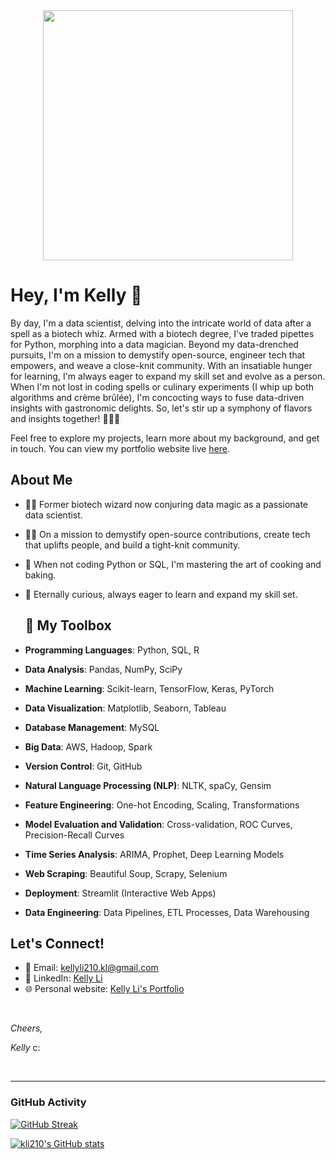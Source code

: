 <div id="header" align="center">
  <img src="https://thumbs.gfycat.com/GlisteningAggravatingJunebug-size_restricted.gif" width="400"/>
</div>

# Hey, I'm Kelly 👋
By day, I'm a data scientist, delving into the intricate world of data after a spell as a biotech whiz. Armed with a biotech degree, I've traded pipettes for Python, morphing into a data magician. Beyond my data-drenched pursuits, I'm on a mission to demystify open-source, engineer tech that empowers, and weave a close-knit community. With an insatiable hunger for learning, I'm always eager to expand my skill set and evolve as a person. When I'm not lost in coding spells or culinary experiments (I whip up both algorithms and crème brûlée), I'm concocting ways to fuse data-driven insights with gastronomic delights. So, let's stir up a symphony of flavors and insights together! 🚀🔮🍳

Feel free to explore my projects, learn more about my background, and get in touch. You can view my portfolio website live [here](https://kelly-li.netlify.app/).

## About Me
- 🧙‍♂️ Former biotech wizard now conjuring data magic as a passionate data scientist.
- 👨‍💻 On a mission to demystify open-source contributions, create tech that uplifts people, and build a tight-knit community.
- 🍴 When not coding Python or SQL, I'm mastering the art of cooking and baking.
- 🌱 Eternally curious, always eager to learn and expand my skill set.

  ## 🚀 My Toolbox
- **Programming Languages**: Python, SQL, R
- **Data Analysis**: Pandas, NumPy, SciPy
- **Machine Learning**: Scikit-learn, TensorFlow, Keras, PyTorch
- **Data Visualization**: Matplotlib, Seaborn, Tableau
- **Database Management**: MySQL
- **Big Data**: AWS, Hadoop, Spark
- **Version Control**: Git, GitHub
- **Natural Language Processing (NLP)**: NLTK, spaCy, Gensim
- **Feature Engineering**: One-hot Encoding, Scaling, Transformations
- **Model Evaluation and Validation**: Cross-validation, ROC Curves, Precision-Recall Curves
- **Time Series Analysis**: ARIMA, Prophet, Deep Learning Models
- **Web Scraping**: Beautiful Soup, Scrapy, Selenium
- **Deployment**: Streamlit (Interactive Web Apps)
- **Data Engineering**: Data Pipelines, ETL Processes, Data Warehousing

## Let's Connect!
- 📧 Email: [kellyli210.kl@gmail.com](mailto:kellyli210.kl@gmail.com)
- 🔗 LinkedIn: [Kelly Li](https://www.linkedin.com/in/kli210/)
- 🌐 Personal website: [Kelly Li's Portfolio](https://kelly-li.netlify.app/)

<br>

*Cheers,*

*Kelly* c:

<br>

---

### GitHub Activity
[![GitHub Streak](https://streak-stats.demolab.com/?user=kli210)](https://git.io/streak-stats)

[![kli210's GitHub stats](https://github-readme-stats.vercel.app/api?username=kli210)](https://github.com/anuraghazra/github-readme-stats)
